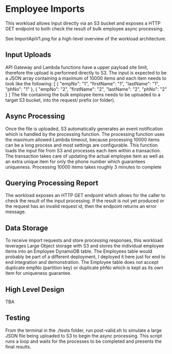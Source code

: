 # Employee Imports

This workload allows input directly via an S3 bucket and exposes a HTTP GET endpoint to both check the result of bulk employee async processing.

See ImportApiV1.png for a high-level overview of the workload architecture.

## Input Uploads

API Gateway and Lambda functions have a upper payload site limit, therefore the upload is performed directly to S3.
The input is expected to be a JSON array containing a maximum of 10000 items and each item needs to look like the following:
[
   { "empNo": "1", "firstName": "1", "lastName": "1", "phNo": "1" },
    { "empNo": "2", "firstName": "2", "lastName": "2", "phNo": "2" }
]
The file containing the bulk employee items needs to be uploaded to a target S3 bucket, into the request/ prefix (or folder).

## Async Processing

Once the file is uploaded, S3 automatically generates an event notification which is handled by the processing function.
The processing function uses the maximum allowed Lambda timeout, because processing 10000 items can be a long process and most settings are configurable.
This function loads the input file from S3 and processes each item within a transaction.
The transaction takes care of updating the actual employee item as well as an extra unique item for only the phone number which guarantees uniqueness.
Processing 10000 items takes roughly 3 minutes to complete

## Querying Processing Report

The workload exposes an HTTP GET endpoint which allows for the caller to check the result of the input processing.
If the result is not yet produced or the request has an invalid request id, then the endpoint returns an error message.

## Data Storage

To receive import requests and store processing responses, this workload leverages Large Object storage with S3 and stores the individual employee items into an Employee DynamoDB table.
The Employees table would probably be part of a different deployment, I deployed it here just for end to end integration and demonstration.
The Employee table does not accept duplicate empNo (partition key) or duplicate phNo which is kept as its own item for uniqueness guarantee.

## High Level Design

TBA

## Testing

From the terminal in the ./tests folder, run post-valid.sh to simulate a large JSON file being uploaded to S3 to begin the async processing.
This script runs a loop and waits for the processes to be completed and presents the final results.
